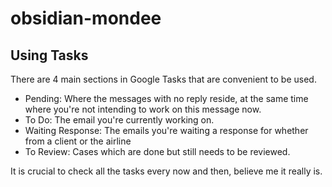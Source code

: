 # obsidian-mondee

## Using Tasks

There are 4 main sections in Google Tasks that are convenient to be used.

- Pending: Where the messages with no reply reside, at the same time where you're not intending to work on this message now.
- To Do: The email you're currently working on.
- Waiting Response: The emails you're waiting a response for whether from a client or the airline
- To Review: Cases which are done but still needs to be reviewed.

It is crucial to check all the tasks every now and then, believe me it really is.
